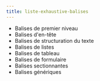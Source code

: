 ```yaml
---
title: liste-exhaustive-balises
---
```


- Balises de premier niveau
- Balises d'en-tête
- Balises de structuration du texte
- Balises de listes
- Balises de tableau
- Balises de formulaire
- Balises sectionnantes
- Balises génériques